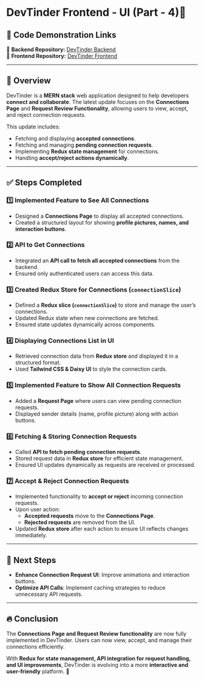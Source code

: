 # DevTinder Frontend - UI (Part - 4)🚀  

## 📌 Code Demonstration Links  
🔗 **Backend Repository:** [DevTinder Backend](https://github.com/akshadjaiswal/devTinder-backend)  
🔗 **Frontend Repository:** [DevTinder Frontend](https://github.com/akshadjaiswal/devTinder-frontend)  

---

## 📌 Overview  
DevTinder is a **MERN stack** web application designed to help developers **connect and collaborate**. The latest update focuses on the **Connections Page** and **Request Review Functionality**, allowing users to view, accept, and reject connection requests.  

This update includes:  
- Fetching and displaying **accepted connections**.  
- Fetching and managing **pending connection requests**.  
- Implementing **Redux state management** for connections.  
- Handling **accept/reject actions dynamically**.  

---

## ✅ Steps Completed  

### **1️⃣ Implemented Feature to See All Connections**  
- Designed a **Connections Page** to display all accepted connections.  
- Created a structured layout for showing **profile pictures, names, and interaction buttons**.  

### **2️⃣ API to Get Connections**  
- Integrated an **API call to fetch all accepted connections** from the backend.  
- Ensured only authenticated users can access this data.  

### **3️⃣ Created Redux Store for Connections (`connectionSlice`)**  
- Defined a **Redux slice (`connectionSlice`)** to store and manage the user’s connections.  
- Updated Redux state when new connections are fetched.  
- Ensured state updates dynamically across components.  

### **4️⃣ Displaying Connections List in UI**  
- Retrieved connection data from **Redux store** and displayed it in a structured format.  
- Used **Tailwind CSS & Daisy UI** to style the connection cards.  

### **5️⃣ Implemented Feature to Show All Connection Requests**  
- Added a **Request Page** where users can view pending connection requests.  
- Displayed sender details (name, profile picture) along with action buttons.  

### **6️⃣ Fetching & Storing Connection Requests**  
- Called **API to fetch pending connection requests**.  
- Stored request data in **Redux store** for efficient state management.  
- Ensured UI updates dynamically as requests are received or processed.  

### **7️⃣ Accept & Reject Connection Requests**  
- Implemented functionality to **accept or reject** incoming connection requests.  
- Upon user action:  
  - **Accepted requests** move to the **Connections Page**.  
  - **Rejected requests** are removed from the UI.  
- Updated **Redux store** after each action to ensure UI reflects changes immediately.  

---

## 🎯 Next Steps  

- **Enhance Connection Request UI**: Improve animations and interaction buttons.    
- **Optimize API Calls**: Implement caching strategies to reduce unnecessary API requests.  

---

## 🔥 Conclusion  
The **Connections Page and Request Review functionality** are now fully implemented in DevTinder. Users can now view, accept, and manage their connections efficiently.  

With **Redux for state management, API integration for request handling, and UI improvements**, DevTinder is evolving into a more **interactive and user-friendly** platform. 🚀  
